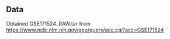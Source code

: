 ## Data

Obtained GSE171524_RAW.tar from https://www.ncbi.nlm.nih.gov/geo/query/acc.cgi?acc=GSE171524
